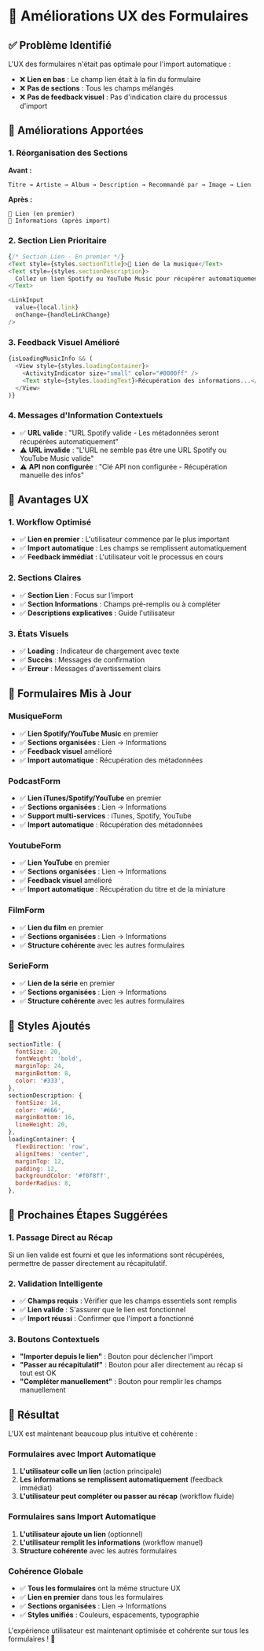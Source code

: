 # 🎨 Améliorations UX des Formulaires

## ✅ **Problème Identifié**

L'UX des formulaires n'était pas optimale pour l'import automatique :
- ❌ **Lien en bas** : Le champ lien était à la fin du formulaire
- ❌ **Pas de sections** : Tous les champs mélangés
- ❌ **Pas de feedback visuel** : Pas d'indication claire du processus d'import

## 🔧 **Améliorations Apportées**

### 1. **Réorganisation des Sections**

**Avant :**
```
Titre → Artiste → Album → Description → Recommandé par → Image → Lien
```

**Après :**
```
🔗 Lien (en premier)
📝 Informations (après import)
```

### 2. **Section Lien Prioritaire**

```javascript
{/* Section Lien - En premier */}
<Text style={styles.sectionTitle}>🔗 Lien de la musique</Text>
<Text style={styles.sectionDescription}>
  Collez un lien Spotify ou YouTube Music pour récupérer automatiquement les informations
</Text>

<LinkInput
  value={local.link}
  onChange={handleLinkChange}
/>
```

### 3. **Feedback Visuel Amélioré**

```javascript
{isLoadingMusicInfo && (
  <View style={styles.loadingContainer}>
    <ActivityIndicator size="small" color="#0000ff" />
    <Text style={styles.loadingText}>Récupération des informations...</Text>
  </View>
)}
```

### 4. **Messages d'Information Contextuels**

- ✅ **URL valide** : "URL Spotify valide - Les métadonnées seront récupérées automatiquement"
- ⚠️ **URL invalide** : "L'URL ne semble pas être une URL Spotify ou YouTube Music valide"
- ⚠️ **API non configurée** : "Clé API non configurée - Récupération manuelle des infos"

## 🎯 **Avantages UX**

### **1. Workflow Optimisé**
- ✅ **Lien en premier** : L'utilisateur commence par le plus important
- ✅ **Import automatique** : Les champs se remplissent automatiquement
- ✅ **Feedback immédiat** : L'utilisateur voit le processus en cours

### **2. Sections Claires**
- ✅ **Section Lien** : Focus sur l'import
- ✅ **Section Informations** : Champs pré-remplis ou à compléter
- ✅ **Descriptions explicatives** : Guide l'utilisateur

### **3. États Visuels**
- ✅ **Loading** : Indicateur de chargement avec texte
- ✅ **Succès** : Messages de confirmation
- ✅ **Erreur** : Messages d'avertissement clairs

## 📱 **Formulaires Mis à Jour**

### **MusiqueForm**
- ✅ **Lien Spotify/YouTube Music** en premier
- ✅ **Sections organisées** : Lien → Informations
- ✅ **Feedback visuel** amélioré
- ✅ **Import automatique** : Récupération des métadonnées

### **PodcastForm**
- ✅ **Lien iTunes/Spotify/YouTube** en premier
- ✅ **Sections organisées** : Lien → Informations
- ✅ **Support multi-services** : iTunes, Spotify, YouTube
- ✅ **Import automatique** : Récupération des métadonnées

### **YoutubeForm**
- ✅ **Lien YouTube** en premier
- ✅ **Sections organisées** : Lien → Informations
- ✅ **Feedback visuel** amélioré
- ✅ **Import automatique** : Récupération du titre et de la miniature

### **FilmForm**
- ✅ **Lien du film** en premier
- ✅ **Sections organisées** : Lien → Informations
- ✅ **Structure cohérente** avec les autres formulaires

### **SerieForm**
- ✅ **Lien de la série** en premier
- ✅ **Sections organisées** : Lien → Informations
- ✅ **Structure cohérente** avec les autres formulaires

## 🎨 **Styles Ajoutés**

```javascript
sectionTitle: {
  fontSize: 20,
  fontWeight: 'bold',
  marginTop: 24,
  marginBottom: 8,
  color: '#333',
},
sectionDescription: {
  fontSize: 14,
  color: '#666',
  marginBottom: 16,
  lineHeight: 20,
},
loadingContainer: {
  flexDirection: 'row',
  alignItems: 'center',
  marginTop: 12,
  padding: 12,
  backgroundColor: '#f0f8ff',
  borderRadius: 8,
},
```

## 🚀 **Prochaines Étapes Suggérées**

### **1. Passage Direct au Récap**
Si un lien valide est fourni et que les informations sont récupérées, permettre de passer directement au récapitulatif.

### **2. Validation Intelligente**
- ✅ **Champs requis** : Vérifier que les champs essentiels sont remplis
- ✅ **Lien valide** : S'assurer que le lien est fonctionnel
- ✅ **Import réussi** : Confirmer que l'import a fonctionné

### **3. Boutons Contextuels**
- **"Importer depuis le lien"** : Bouton pour déclencher l'import
- **"Passer au récapitulatif"** : Bouton pour aller directement au récap si tout est OK
- **"Compléter manuellement"** : Bouton pour remplir les champs manuellement

## 🎯 **Résultat**

L'UX est maintenant beaucoup plus intuitive et cohérente :

### **Formulaires avec Import Automatique**
1. **L'utilisateur colle un lien** (action principale)
2. **Les informations se remplissent automatiquement** (feedback immédiat)
3. **L'utilisateur peut compléter ou passer au récap** (workflow fluide)

### **Formulaires sans Import Automatique**
1. **L'utilisateur ajoute un lien** (optionnel)
2. **L'utilisateur remplit les informations** (workflow manuel)
3. **Structure cohérente** avec les autres formulaires

### **Cohérence Globale**
- ✅ **Tous les formulaires** ont la même structure UX
- ✅ **Lien en premier** dans tous les formulaires
- ✅ **Sections organisées** : Lien → Informations
- ✅ **Styles unifiés** : Couleurs, espacements, typographie

L'expérience utilisateur est maintenant optimisée et cohérente sur tous les formulaires ! 🎉 